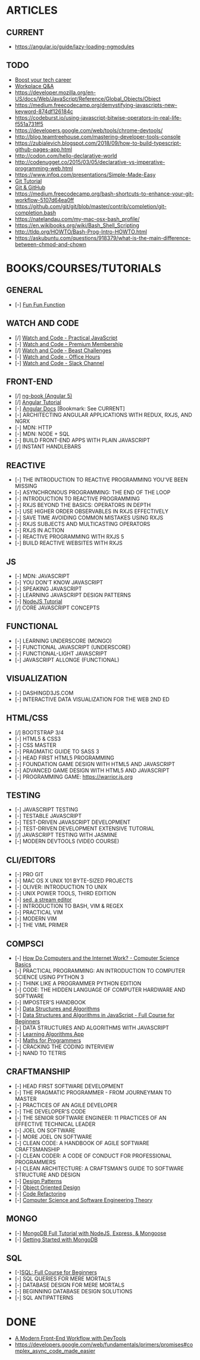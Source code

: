 # ARTICLES

## CURRENT
* https://angular.io/guide/lazy-loading-ngmodules

## TODO
* [Boost your tech career](https://www.youtube.com/playlist?list=PLA8lYuzFlBqCnvkSNeM7AYIy9AkTVjEJs)
* [Workplace Q&A](https://www.youtube.com/playlist?list=PLA8lYuzFlBqCxq-uEZYot-_O1lWNcCeYY) 
* https://developer.mozilla.org/en-US/docs/Web/JavaScript/Reference/Global_Objects/Object
* https://medium.freecodecamp.org/demystifying-javascripts-new-keyword-874df126184c
* https://codeburst.io/using-javascript-bitwise-operators-in-real-life-f551a731ff5
* https://developers.google.com/web/tools/chrome-devtools/
* http://blog.teamtreehouse.com/mastering-developer-tools-console
* https://zubialevich.blogspot.com/2018/09/how-to-build-typescript-github-pages-app.html
* http://codon.com/hello-declarative-world 
* http://codenugget.co/2015/03/05/declarative-vs-imperative-programming-web.html
* https://www.infoq.com/presentations/Simple-Made-Easy
* [Git Tutorial](https://www.youtube.com/playlist?list=PLGLfVvz_LVvQHO1PfyscjIPkNJjgHsLyH)
* [Git & GitHub](https://www.youtube.com/playlist?list=PLWKjhJtqVAbkFiqHnNaxpOPhh9tSWMXIF)
* https://medium.freecodecamp.org/bash-shortcuts-to-enhance-your-git-workflow-5107d64ea0ff
* https://github.com/git/git/blob/master/contrib/completion/git-completion.bash
* https://natelandau.com/my-mac-osx-bash_profile/
* https://en.wikibooks.org/wiki/Bash_Shell_Scripting
* http://tldp.org/HOWTO/Bash-Prog-Intro-HOWTO.html
* https://askubuntu.com/questions/918379/what-is-the-main-difference-between-chmod-and-chown

# BOOKS/COURSES/TUTORIALS

## GENERAL
* [-] [Fun Fun Function](https://www.youtube.com/channel/UCO1cgjhGzsSYb1rsB4bFe4Q/videos?sort=dd&view=0&flow=grid)

## WATCH AND CODE
* [/] [Watch and Code - Practical JavaScript](https://watchandcode.com)
* [-] [Watch and Code - Premium Membership](https://watchandcode.com)
* [/] [Watch and Code - Beast Challenges](https://github.com/gordonmzhu)
* [-] [Watch and Code - Office Hours](https://www.youtube.com/user/gordonmzhu)
* [-] [Watch and Code - Slack Channel](https://watchandcode.slack.com)

## FRONT-END
* [/] [ng-book (Angular 5)](https://www.ng-book.com/2/)
* [/] [Angular Tutorial](https://angular.io/tutorial)
* [-] [Angular Docs](https://angular.io/) [Bookmark: See CURRENT]
* [-] ARCHITECTING ANGULAR APPLICATIONS WITH REDUX, RXJS, AND NGRX
* [-] MDN: HTTP
* [-] MDN: NODE + SQL
* [-] BUILD FRONT-END APPS WITH PLAIN JAVASCRIPT
* [/] INSTANT HANDLEBARS

## REACTIVE 
* [-] THE INTRODUCTION TO REACTIVE PROGRAMMING YOU'VE BEEN MISSING
* [-] ASYNCHRONOUS PROGRAMMING: THE END OF THE LOOP
* [-] INTRODUCTION TO REACTIVE PROGRAMMING
* [-] RXJS BEYOND THE BASICS: OPERATORS IN DEPTH
* [-] USE HIGHER ORDER OBSERVABLES IN RXJS EFFECTIVELY
* [-] SAVE TIME AVOIDING COMMON MISTAKES USING RXJS
* [-] RXJS SUBJECTS AND MULTICASTING OPERATORS
* [-] RXJS IN ACTION
* [-] REACTIVE PROGRAMMING WITH RXJS 5
* [-] BUILD REACTIVE WEBSITES WITH RXJS

## JS
* [-] MDN: JAVASCRIPT
* [-] YOU DON'T KNOW JAVASCRIPT
* [-] SPEAKING JAVASCRIPT
* [-] LEARNING JAVASCRIPT DESIGN PATTERNS
* [-] [NodeJS Tutorial](https://www.youtube.com/playlist?list=PLGLfVvz_LVvSpxyVx5XcprEgvhJ1BzruD)
* [/] CORE JAVASCRIPT CONCEPTS

## FUNCTIONAL
* [-] LEARNING UNDERSCORE (MONGO)
* [-] FUNCTIONAL JAVASCRIPT (UNDERSCORE)
* [-] FUNCTIONAL-LIGHT JAVASCRIPT
* [-] JAVASCRIPT ALLONGE (FUNCTIONAL)

## VISUALIZATION
* [-] DASHINGD3JS.COM
* [-] INTERACTIVE DATA VISUALIZATION FOR THE WEB 2ND ED

## HTML/CSS
* [/] BOOTSTRAP 3/4
* [-] HTML5 & CSS3
* [-] CSS MASTER
* [-] PRAGMATIC GUIDE TO SASS 3
* [-] HEAD FIRST HTML5 PROGRAMMING
* [-] FOUNDATION GAME DESIGN WITH HTML5 AND JAVASCRIPT
* [-] ADVANCED GAME DESIGN WITH HTML5 AND JAVASCRIPT
* [-] PROGRAMMING GAME: https://warrior.js.org

## TESTING
* [-] JAVASCRIPT TESTING
* [-] TESTABLE JAVASCRIPT
* [-] TEST-DRIVEN JAVASCRIPT DEVELOPMENT
* [-] TEST-DRIVEN DEVELOPMENT EXTENSIVE TUTORIAL
* [/] JAVASCRIPT TESTING WITH JASMINE
* [-] MODERN DEVTOOLS (VIDEO COURSE)

## CLI/EDITORS
* [-] PRO GIT
* [-] MAC OS X UNIX 101 BYTE-SIZED PROJECTS 
* [-] OLIVER: INTRODUCTION TO UNIX
* [-] UNIX POWER TOOLS, THIRD EDITION
* [-] [sed, a stream editor](https://www.gnu.org/software/sed/manual/sed.html)
* [-] INTRODUCTION TO BASH, VIM & REGEX
* [-] PRACTICAL VIM
* [-] MODERN VIM
* [-] THE VIML PRIMER

## COMPSCI
* [-] [How Do Computers and the Internet Work? - Computer Science Basics](https://www.youtube.com/watch?v=AV_VYsJnHQQ)
* [-] PRACTICAL PROGRAMMING: AN INTRODUCTION TO COMPUTER SCIENCE USING PYTHON 3
* [-] THINK LIKE A PROGRAMMER PYTHON EDITION
* [-] CODE: THE HIDDEN LANGUAGE OF COMPUTER HARDWARE AND SOFTWARE
* [-] IMPOSTER'S HANDBOOK 
* [-] [Data Structures and Algorithms](https://www.youtube.com/playlist?list=PLWKjhJtqVAbkso-IbgiiP48n-O-JQA9PJ)
* [-] [Data Structures and Algorithms in JavaScript - Full Course for Beginners](https://www.youtube.com/watch?v=t2CEgPsws3U)
* [-] DATA STRUCTURES AND ALGORITHMS WITH JAVASCRIPT
* [-] [Learning Algorithms App](https://medium.freecodecamp.org/i-built-an-app-that-makes-learning-algorithms-and-data-structures-way-more-fun-46fbb8afacaf)
* [-] [Maths for Programmers](https://www.youtube.com/playlist?list=PLWKjhJtqVAbndUuYBE5sVViMIvyzp_dB1)
* [-] CRACKING THE CODING INTERVIEW
* [-] NAND TO TETRIS

## CRAFTMANSHIP
* [-] HEAD FIRST SOFTWARE DEVELOPMENT
* [-] THE PRAGMATIC PROGRAMMER - FROM JOURNEYMAN TO MASTER 
* [-] PRACTICES OF AN AGILE DEVELOPER
* [-] THE DEVELOPER'S CODE
* [-] THE SENIOR SOFTWARE ENGINEER: 11 PRACTICES OF AN EFFECTIVE TECHNICAL LEADER
* [-] JOEL ON SOFTWARE
* [-] MORE JOEL ON SOFTWARE
* [-] CLEAN CODE: A HANDBOOK OF AGILE SOFTWARE CRAFTSMANSHIP
* [-] CLEAN CODER: A CODE OF CONDUCT FOR PROFESSIONAL PROGRAMMERS
* [-] CLEAN ARCHITECTURE: A CRAFTSMAN'S GUIDE TO SOFTWARE STRUCTURE AND DESIGN
* [-] [Design Patterns](https://www.youtube.com/playlist?list=PLF206E906175C7E07) 
* [-] [Object Oriented Design](https://www.youtube.com/playlist?list=PLGLfVvz_LVvS5P7khyR4xDp7T9lCk9PgE) 
* [-] [Code Refactoring](https://www.youtube.com/playlist?list=PLGLfVvz_LVvSuz6NuHAzpM52qKM6bPlCV) 
* [-] [Computer Science and Software Engineering Theory](https://www.youtube.com/playlist?list=PLWKjhJtqVAbmfoj2Th9fvxhHIeqFO7wOy) 

## MONGO
* [-] [MongoDB Full Tutorial with NodeJS, Express, & Mongoose](https://www.youtube.com/watch?v=4yqu8YF29cU)
* [-] [Getting Started with MongoDB](https://resources.mongodb.com/getting-started-with-mongodb)

## SQL
* [-][SQL: Full Course for Beginners](https://www.youtube.com/watch?v=HXV3zeQKqGY)
* [-] SQL QUERIES FOR MERE MORTALS
* [-] DATABASE DESIGN FOR MERE MORTALS
* [-] BEGINNING DATABASE DESIGN SOLUTIONS
* [-] SQL ANTIPATTERNS

# DONE
* [A Modern Front-End Workflow with DevTools](https://www.youtube.com/watch?v=wz1Sy5C039M)
* https://developers.google.com/web/fundamentals/primers/promises#complex_async_code_made_easier
